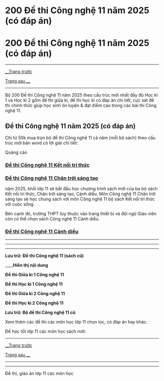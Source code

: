 # 200 Đề thi Công nghệ 11 năm 2025 (có đáp án)

# 200 Đề thi Công nghệ 11 năm 2025 (có đáp án)

* * *

[__Trang trước](https://vietjack.com/de-kiem-tra-lop-11/index.jsp)

[Trang sau __](https://vietjack.com/de-kiem-tra-lop-11/de-kiem-tra-1-tiet-cong-nghe-11-hoc-ki-1.jsp)

* * *

Bộ 200 Đề thi Công nghệ 11 năm 2025 theo cấu trúc mới nhất đầy đủ Học kì 1 và Học kì 2 gồm đề thi giữa kì, đề thi học kì có đáp án chi tiết, cực sát đề thi chính thức giúp học sinh ôn luyện & đạt điểm cao trong các bài thi Công nghệ 11.

## Đề thi Công nghệ 11 năm 2025 (có đáp án)

Chỉ từ 50k mua trọn bộ đề thi Công nghệ 11 cả năm (mỗi bộ sách) theo cấu trúc mới bản word có lời giải chi tiết:

Quảng cáo

### [**Đề thi Công nghệ 11 Kết nối tri thức**](https://vietjack.com/de-kiem-tra-lop-11/de-thi-cong-nghe-11-ket-noi-tri-thuc.jsp)

### [**Đề thi Công nghệ 11 Chân trời sáng tạo**](https://vietjack.com/de-kiem-tra-lop-11/de-thi-cong-nghe-11-chan-troi-sang-tao.jsp)

năm 2025, khối lớp 11 sẽ bắt đầu học chương trình sách mới của ba bộ sách Kết nối tri thức, Chân trời sáng tạo, Cánh diều. Môn Công nghệ 11 Chân trời sáng tạo sẽ học chung sách với môn Công nghệ 11 bộ sách Kết nối tri thức với cuộc sống.

Bên cạnh đó, trường THPT tùy thuộc vào trang thiết bị và đội ngũ Giáo viên còn có thể chọn sách Công nghệ 11 Cánh diều.

### [**Đề thi Công nghệ 11 Cánh diều**](https://vietjack.com/de-kiem-tra-lop-11/de-thi-cong-nghe-11-canh-dieu.jsp)

* * *

* * *

* * *

**Lưu trữ: Đề thi Công nghệ 11 (sách cũ)**

____**Hiển thị nội dung**

**Đề thi Giữa kì 1 Công nghệ 11**

**Đề thi Học kì 1 Công nghệ 11**

**Đề thi Giữa kì 2 Công nghệ 11**

**Đề thi Học kì 2 Công nghệ 11**

**Lưu trữ: Bộ đề thi Công nghệ 11 cũ**

Xem thêm các đề thi các môn học lớp 11 chọn lọc, có đáp án hay khác:

Để học tốt lớp 11 các môn học sách mới:

* * *

[__Trang trước](https://vietjack.com/de-kiem-tra-lop-11/index.jsp)

[Trang sau __](https://vietjack.com/de-kiem-tra-lop-11/de-kiem-tra-1-tiet-cong-nghe-11-hoc-ki-1.jsp)

* * *

* * *

Đề thi, giáo án lớp 11 các môn học
